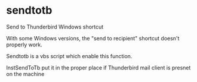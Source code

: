 # sendtotb
 Send to Thunderbird Windows shortcut
 
With some Windows versions, the "send to recipient" shortcut doesn't properly work.

Sendtotb is a vbs script which enable this function.

InstSendToTb put it in the proper place if Thunderbird mail client is presnet on the machine

